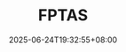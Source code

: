 ---
weight: 420
title: "FPTAS"
description: ""
icon: "article"
date: "2025-06-24T19:32:55+08:00"
lastmod: "2025-06-24T19:32:55+08:00"
draft: true
toc: true
---